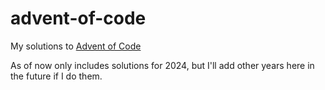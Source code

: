 # advent-of-code

My solutions to [Advent of Code](https://adventofcode.com)

As of now only includes solutions for 2024, but I'll add other years here in
the future if I do them.

